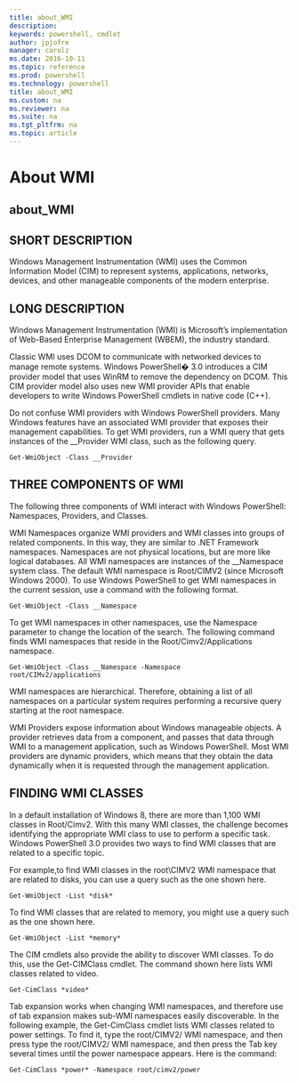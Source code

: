 ```yaml
---
title: about_WMI
description: 
keywords: powershell, cmdlet
author: jpjofre
manager: carolz
ms.date: 2016-10-11
ms.topic: reference
ms.prod: powershell
ms.technology: powershell
title: about_WMI
ms.custom: na
ms.reviewer: na
ms.suite: na
ms.tgt_pltfrm: na
ms.topic: article
---
```

# About WMI
## about_WMI


## SHORT DESCRIPTION
Windows Management Instrumentation (WMI) uses the Common Information Model (CIM) to represent systems, applications, networks, devices, and other manageable components of the modern enterprise.


## LONG DESCRIPTION
Windows Management Instrumentation (WMI) is Microsoft’s implementation of Web-Based Enterprise Management (WBEM), the industry standard.

Classic WMI uses DCOM to communicate with networked devices to manage remote systems.  Windows PowerShell� 3.0 introduces a CIM provider model that uses WinRM to remove the dependency on DCOM. This CIM provider model also uses new WMI provider APIs that enable developers to write  Windows PowerShell cmdlets in native code (C\+\+).

Do not confuse WMI providers with  Windows PowerShell providers. Many Windows features have an associated WMI provider that exposes their management capabilities. To get WMI providers, run a WMI query that gets instances of the __Provider WMI class, such as the following query.


```
Get-WmiObject -Class __Provider
```



## THREE COMPONENTS OF WMI
The following three components of WMI interact with  Windows PowerShell: Namespaces, Providers, and Classes.

WMI Namespaces organize WMI providers and WMI classes into groups of related components. In this way, they are similar to .NET Framework namespaces. Namespaces are not physical locations, but are more like logical databases. All WMI namespaces are instances of the __Namespace system class. The default WMI namespace is Root\/CIMV2 (since Microsoft Windows 2000). To use  Windows PowerShell to get WMI namespaces in the current session, use a command with the following format.


```
Get-WmiObject -Class __Namespace
```


To get WMI namespaces in other namespaces, use the Namespace parameter to change the location of the search. The following command finds WMI namespaces that reside in the Root\/Cimv2\/Applications namespace.


```
Get-WmiObject -Class __Namespace -Namespace   
root/CIMv2/applications
```


WMI namespaces are hierarchical. Therefore, obtaining a list of all namespaces on a particular system requires performing a recursive query starting at the root namespace.

WMI Providers expose information about Windows manageable objects. A provider retrieves data from a component, and passes that data through WMI to a management application, such as  Windows PowerShell. Most WMI providers are dynamic providers, which means that they obtain the data dynamically when it is requested through the management application.


## FINDING WMI CLASSES
In a default installation of Windows 8, there are more than 1,100 WMI classes in Root\/Cimv2. With this many WMI classes, the challenge becomes identifying the appropriate WMI class to use to perform a specific task.  Windows PowerShell 3.0 provides two ways to find WMI classes that are related to a specific topic.

For example,to find WMI classes in the root\CIMV2 WMI namespace that are related to disks, you can use a query such as the one shown here.


```
Get-WmiObject -List *disk*
```


To find WMI classes that are related to memory, you might use a query such as the one shown here.


```
Get-WmiObject -List *memory*
```


The CIM cmdlets also provide the ability to discover WMI classes. To do this, use the Get-CIMClass cmdlet. The command shown here lists WMI classes related to video.


```
Get-CimClass *video*
```


Tab expansion works when changing WMI namespaces, and therefore use of tab expansion makes sub-WMI namespaces easily discoverable. In the following example, the Get-CimClass cmdlet lists WMI classes related to power settings. To find it, type the root\/CIMV2\/ WMI namespace, and then press type the root\/CIMV2\/ WMI namespace, and then press the Tab key several times until the power namespace appears. Here is the command:


```
Get-CimClass *power* -Namespace root/cimv2/power
```

